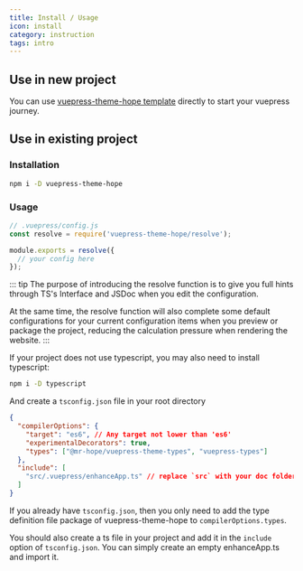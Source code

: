 ```yaml
---
title: Install / Usage
icon: install
category: instruction
tags: intro
---
```


## Use in new project

You can use [vuepress-theme-hope template](https://github.com/Mister-Hope/vuepress-theme-hope-template) directly to start your vuepress journey.

## Use in existing project

### Installation

```bash
npm i -D vuepress-theme-hope
```

### Usage

```js
// .vuepress/config.js
const resolve = require('vuepress-theme-hope/resolve');

module.exports = resolve({
  // your config here
});
```

::: tip
The purpose of introducing the resolve function is to give you full hints through TS's Interface and JSDoc when you edit the configuration.

At the same time, the resolve function will also complete some default configurations for your current configuration items when you preview or package the project, reducing the calculation pressure when rendering the website.
:::

If your project does not use typescript, you may also need to install typescript:

```bash
npm i -D typescript
```

And create a `tsconfig.json` file in your root directory

```json
{
  "compilerOptions": {
    "target": "es6", // Any target not lower than 'es6'
    "experimentalDecorators": true,
    "types": ["@mr-hope/vuepress-theme-types", "vuepress-types"]
  },
  "include": [
    "src/.vuepress/enhanceApp.ts" // replace `src` with your doc folder
  ]
}
```

If you already have `tsconfig.json`, then you only need to add the type definition file package of vuepress-theme-hope to `compilerOptions.types`.

You should also create a ts file in your project and add it in the `include` option of `tsconfig.json`. You can simply create an empty enhanceApp.ts and import it.
